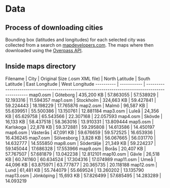# Data

## Process of downloading cities

Bounding box (latitudes and longitudes) for each selected city was collected from a search on [mapdevelopers.com](http://www.mapdevelopers.com/geocode_bounding_box.php). The maps where then downloaded using the [Overpass API](https://www.overpass-api.de/).

## Inside maps directory

Filename   |     City    | Original Size (.osm XML file)  | North Latitude | South Latitude | East Longitude | West Longitude
---------- | ----------- | --------------------------------------------------------------------------------------------------
map0.osm   | Göteborg    | 435,200 KB                     | 57.863055      | 57.538929      | 12.193316      | 11.594357
map1.osm   | Stockholm   | 324,663 KB                     | 59.427841      | 59.224443      | 18.198229      | 17.765876
map2.osm   | Malmö       | 96,587 KB                      | 55.639951      | 55.500386      | 13.150761      | 12.881184
map3.osm   | Luleå       | 24,356 KB                      | 65.629758      | 65.543566      | 22.307168      | 22.057593
map4.osm   | Skövde      | 16,133 KB                      | 58.437518      | 58.363016      | 13.910331      | 13.809444
map5.osm   | Karlskoga   | 22,878 KB                      | 59.372881      | 59.295808      | 14.613586      | 14.450197
map6.osm   | Västerås    | 47,091 KB                      | 59.676659      | 59.572525      | 16.653936      | 16.436245
map7.osm   | Sölvesborg  | 3,828 KB                       | 56.067665      | 56.031770      | 14.632777      | 14.555850
map8.osm   | Södertälje  | 21,349 KB                      | 59.224237      | 59.145044      | 17.686328      | 17.553966
map9.osm   | Borås       | 20,407 KB                      | 57.767507      | 57.681879      | 13.042238      | 12.812101
map10.osm  | Gävle       | 26,518 KB                      | 60.741160      | 60.634524      | 17.304316      | 17.074989
map11.osm  | Umeå        | 44,096 KB                      | 63.875971      | 63.777877      | 20.365735      | 20.118188
map12.osm  | Lund        | 61,481 KB                      | 55.744079      | 55.669524      | 13.260202      | 13.135790
map13.osm  | Jönköping   | 15,693 KB                      | 57.826499      | 57.685495      | 14.283289      | 14.093219

